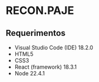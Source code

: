 # RECON.PAJE
## Requerimentos

- Visual Studio Code (IDE) 18.2.0
- HTML5
- CSS3
- React (framework) 18.3.1
- Node 22.4.1
